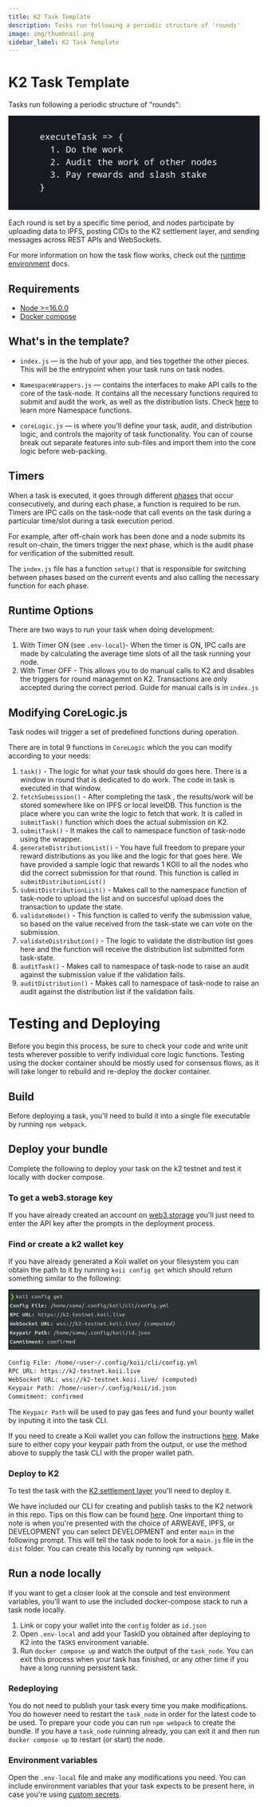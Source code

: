 ```yaml
---
title: K2 Task Template
description: Tasks run following a periodic structure of 'rounds'
image: img/thumbnail.png
sidebar_label: K2 Task Template
---
```


# K2 Task Template

Tasks run following a periodic structure of "rounds":

![execute task](../../img/execute_task.png)

Each round is set by a specific time period, and nodes participate by uploading data to IPFS, posting CIDs to the K2 settlement layer, and sending messages across REST APIs and WebSockets.

For more information on how the task flow works, check out the [runtime environment](/develop/koii-task-101/what-are-tasks/gradual-consensus) docs.

## Requirements

- [Node >=16.0.0](https://nodejs.org/en/)
- [Docker compose](https://docs.docker.com/compose/install/docker)

## What's in the template?

- `index.js` — is the hub of your app, and ties together the other pieces. This will be the entrypoint when your task runs on task nodes.

- `NamespaceWrappers.js` — contains the interfaces to make API calls to the core of the task-node. It contains all the necessary functions required to submit and audit the work, as well as the distribution lists. Check [here](/develop/write-a-koii-task/task-development-kit-tdk/using-the-task-namespace/) to learn more Namespace functions.

- `coreLogic.js` — is where you'll define your task, audit, and distribution logic, and controls the majority of task functionality. You can of course break out separate features into sub-files and import them into the core logic before web-packing.

## Timers

When a task is executed, it goes through different [phases](/develop/koii-task-101/what-are-tasks/gradual-consensus#how-does-it-work) that occur consecutively, and during each phase, a function is required to be run. Timers are IPC calls on the task-node that call events on the task during a particular time/slot during a task execution period.

For example, after off-chain work has been done and a node submits its result on-chain, the timers trigger the next phase, which is the audit phase for verification of the submitted result.

The `index.js` file has a function `setup()` that is responsible for switching between phases based on the current events and also calling the necessary function for each phase.

## Runtime Options

There are two ways to run your task when doing development:

1. With Timer ON (see `.env-local`)- When the timer is ON, IPC calls are made by calculating the average time slots of all the task running your node.
2. With Timer OFF - This allows you to do manual calls to K2 and disables the triggers for round managemnt on K2. Transactions are only accepted during the correct period. Guide for manual calls is in `index.js`

## Modifying CoreLogic.js

Task nodes will trigger a set of predefined functions during operation.

There are in total 9 functions in `CoreLogic` which the you can modify according to your needs:

1. `task()` - The logic for what your task should do goes here. There is a window in round that is dedicated to do work. The code in task is executed in that window.
2. `fetchSubmission()` - After completing the task , the results/work will be stored somewhere like on IPFS or local levelDB. This function is the place where you can write the logic to fetch that work. It is called in `submitTask()` function which does the actual submission on K2.
3. `submitTask()` - It makes the call to namespace function of task-node using the wrapper.
4. `generateDistributionList()` - You have full freedom to prepare your reward distributions as you like and the logic for that goes here. We have provided a sample logic that rewards 1 KOII to all the nodes who did the correct submission for that round. This function is called in `submitDistributionList()`
5. `submitDistributionList()` - Makes call to the namespace function of task-node to upload the list and on succesful upload does the transaction to update the state.
6. `validateNode()` - This function is called to verify the submission value, so based on the value received from the task-state we can vote on the submission.
7. `validateDistribution()` - The logic to validate the distribution list goes here and the function will receive the distribution list submitted form task-state.
8. `auditTask()` - Makes call to namespace of task-node to raise an audit against the submission value if the validation fails.
9. `auditDistribution()` - Makes call to namespace of task-node to raise an audit against the distribution list if the validation fails.

# Testing and Deploying

Before you begin this process, be sure to check your code and write unit tests wherever possible to verify individual core logic functions. Testing using the docker container should be mostly used for consensus flows, as it will take longer to rebuild and re-deploy the docker container.

## Build

Before deploying a task, you'll need to build it into a single file executable by running `npm webpack`.

## Deploy your bundle

Complete the following to deploy your task on the k2 testnet and test it locally with docker compose.

### To get a web3.storage key

If you have already created an account on [web3.storage](https://web3.storage/docs/#quickstart) you'll just need to enter the API key after the prompts in the deployment process.

### Find or create a k2 wallet key

If you have already generated a Koii wallet on your filesystem you can obtain the path to it by running `koii config get` which should return something similar to the following:

![execute task](../../img/k2-wallet-key.png)

```bash
Config File: /home/<user>/.config/koii/cli/config.yml
RPC URL: https://k2-testnet.koii.live
WebSocket URL: wss://k2-testnet.koii.live/ (computed)
Keypair Path: /home/<user>/.config/koii/id.json
Commitment: confirmed
```

The `Keypair Path` will be used to pay gas fees and fund your bounty wallet by inputing it into the task CLI.

If you need to create a Koii wallet you can follow the instructions [here](/quickstart/category/koii-command-line-tool). Make sure to either copy your keypair path from the output, or use the method above to supply the task CLI with the proper wallet path.

### Deploy to K2

To test the task with the [K2 settlement layer](/develop/settlement-layer/k2-tick-tock-fast-blocks) you'll need to deploy it.

We have included our CLI for creating and publish tasks to the K2 network in this repo. Tips on this flow can be found [here](/quickstart/command-line-tool/create-task-cli). One important thing to note is when you're presented with the choice of ARWEAVE, IPFS, or DEVELOPMENT you can select DEVELOPMENT and enter `main` in the following prompt. This will tell the task node to look for a `main.js` file in the `dist` folder. You can create this locally by running `npm webpack`.

## Run a node locally

If you want to get a closer look at the console and test environment variables, you'll want to use the included docker-compose stack to run a task node locally.

1. Link or copy your wallet into the `config` folder as `id.json`
2. Open `.env-local` and add your TaskID you obtained after deploying to K2 into the `TASKS` environment variable.
3. Run `docker compose up` and watch the output of the `task_node`. You can exit this process when your task has finished, or any other time if you have a long running persistent task.

### Redeploying

You do not need to publish your task every time you make modifications. You do however need to restart the `task_node` in order for the latest code to be used. To prepare your code you can run `npm webpack` to create the bundle. If you have a `task_node` ruinning already, you can exit it and then run `docker compose up` to restart (or start) the node.

### Environment variables

Open the `.env-local` file and make any modifications you need. You can include environment variables that your task expects to be present here, in case you're using [custom secrets](/develop/write-a-koii-task/task-development-kit-tdk/using-the-task-namespace/keys-and-secrets).

